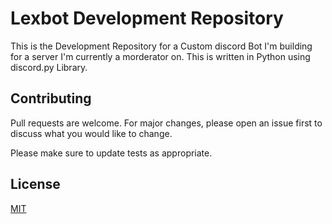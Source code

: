 # Lexbot Development Repository
This is the Development Repository for a Custom discord Bot I'm building for a server I'm currently a morderator on.
This is written in Python using discord.py Library.

## Contributing
Pull requests are welcome. For major changes, please open an issue first to discuss what you would like to change.

Please make sure to update tests as appropriate.

## License
[MIT](https://github.com/themayankjha/Discord_Bot/blob/master/LICENSE)

